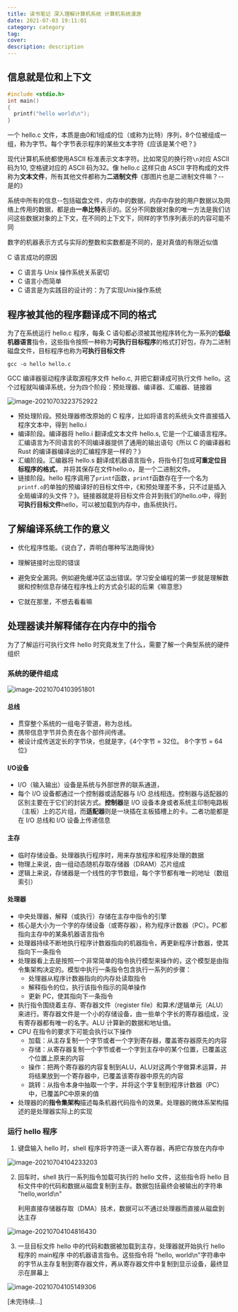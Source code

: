 ```yaml
---
title: 读书笔记 深入理解计算机系统 计算机系统漫游
date: 2021-07-03 19:11:01
category: category
tag:
cover:
description: description
---
```


## 信息就是位和上下文

```c
#include <stdio.h>
int main()
{
  printf("hello world\n");
}
```

一个 hello.c 文件，本质是由0和1组成的位（或称为比特）序列，8个位被组成一组，称为字节。每个字节表示程序的某些文本字符《应该是某个吧？》

现代计算机系统都使用ASCII 标准表示文本字符。比如常见的换行符`\n`对应 ASCII 码为10, 空格键对应的 ASCII 码为32。像 hello.c 这样只由 ASCII 字符构成的文件称为**文本文件**，所有其他文件都称为**二进制文件**《那图片也是二进制文件嘛？-- 是的》

系统中所有的信息--包括磁盘文件，内存中的数据，内存中存放的用户数据以及网络上传用的数据，都是由**一串比特**表示的。区分不同数据对象的唯一方法是我们访问这些数据对象的上下文，在不同的上下文下，同样的字节序列表示的内容可能不同

数字的机器表示方式与实际的整数和实数都是不同的，是对真值的有限近似值

C 语言成功的原因

* C 语言与 Unix 操作系统关系密切
* C 语言小而简单
* C 语言是为实践目的设计的：为了实现Unix操作系统

## 程序被其他的程序翻译成不同的格式

为了在系统运行 hello.c 程序，每条 C 语句都必须被其他程序转化为一系列的**低级机器语言**指令，这些指令按照一种称为**可执行目标程序**的格式打好包，存为二进制磁盘文件，目标程序也称为**可执行目标文件**

`gcc -o hello hello.c`

GCC 编译器驱动程序读取源程序文件 hello.c, 并把它翻译成可执行文件 hello。这个过程就叫编译系统，分为四个阶段：预处理器、编译器、汇编器、链接器

![image-20210703223752922](http://img.massivejohn.com/image-20210703223752922.png)

* 预处理阶段。预处理器修改原始的 C 程序，比如将语言的系统头文件直接插入程序文本中，得到 hello.i
* 编译阶段。编译器将 hello.i 翻译成文本文件 hello.s, 它是一个汇编语言程序。汇编语言为不同语言的不同编译器提供了通用的输出语句《所以 C 的编译器和 Rust 的编译器编译出的汇编程序是一样的？》
* 汇编阶段。汇编器将 hello.s 翻译成机器语言指令，将指令打包成**可重定位目标程序的格式**， 并将其保存在文件hello.o，是一个二进制文件。
* 链接阶段。hello 程序调用了`printf`函数，`printf`函数存在于一个名为`printf.o`的单独的预编译好的目标文件中，《和预处理差不多，只不过是插入全局编译的头文件？》。链接器就是将目标文件合并到我们的hello.o中，得到**可执行目标文件**hello，可以被加载到内存中，由系统执行。

## 了解编译系统工作的意义

* 优化程序性能。《说白了，弄明白哪种写法跑得快》

* 理解链接时出现的错误
* 避免安全漏洞。例如避免缓冲区溢出错误。学习安全编程的第一步就是理解数据和控制信息存储在程序栈上的方式会引起的后果《嘛意思》
* 它就在那里，不想去看看嘛

## 处理器读并解释储存在内存中的指令

为了了解运行可执行文件 hello 时究竟发生了什么，需要了解一个典型系统的硬件组织

### 系统的硬件组成

![image-20210704103951801](http://img.massivejohn.com/image-20210704103951801.png)

#### 总线

* 贯穿整个系统的一组电子管道，称为总线。
* 携带信息字节并负责在各个部件间传递。
* 被设计成传送定长的字节块，也就是字，《4个字节 = 32位。 8个字节 = 64位》

#### I/O设备

* I/O（输入输出）设备是系统与外部世界的联系通道，
* 每个 I/O 设备都通过一个控制器或适配器与 I/O 总线相连。控制器与适配器的区别主要在于它们的封装方式。**控制器**是 I/O 设备本身或者系统主印制电路板（主板）上的芯片组，而**适配器**则是一块插在主板插槽上的卡。二者功能都是在 I/O 总线和 I/O 设备上传递信息

#### 主存

* 临时存储设备。处理器执行程序时，用来存放程序和程序处理的数据
* 物理上来说，由一组动态随机存取存储器（DRAM）芯片组成
* 逻辑上来说，存储器是一个线性的字节数组，每个字节都有唯一的地址（数组索引）

#### 处理器

* 中央处理器，解释（或执行）存储在主存中指令的引擎
* 核心是大小为一个字的存储设备（或寄存器），称为程序计数器（PC）。PC都指向主存中的某条机器语言指令
* 处理器持续不断地执行程序计数器指向的机器指令，再更新程序计数器，使其指向下一条指令
* 处理器看上去是按照一个非常简单的指令执行模型来操作的，这个模型是由指令集架构决定的。模型中执行一条指令包含执行一系列的步骤：
  * 处理器从程序计数器指向的内存处读取指令
  * 解释指令的位，执行该指令指示的简单操作
  * 更新 PC，使其指向下一条指令
* 执行指令围绕着主存、寄存器文件（register file）和算术/逻辑单元（ALU）来进行。寄存器文件是一个小的存储设备，由一些单个字长的寄存器组成，没有寄存器都有唯一的名字。ALU 计算新的数据和地址值。
* CPU 在指令的要求下可能会执行以下操作
  * 加载：从主存复制一个字节或者一个字到寄存器，覆盖寄存器原先的内容
  * 存储：从寄存器复制一个字节或者一个字到主存中的某个位置，已覆盖这个位置上原来的内容
  * 操作：把两个寄存器的内容复制到ALU，ALU对这两个字做算术运算，并将结果放到一个寄存器中，已覆盖该寄存器中原先的内容
  * 跳转：从指令本身中抽取一个字，并将这个字复制到程序计数器（PC）中，已覆盖PC中原来的值
* 处理器的的**指令集架构**描述每条机器代码指令的效果。处理器的微体系架构描述的是处理器实际上的实现

### 运行 hello 程序

1. 键盘输入 hello 时，shell 程序将字符逐一读入寄存器，再把它存放在内存中

![image-20210704104233203](http://img.massivejohn.com/image-20210704104233203.png)

2. 回车时，shell 执行一系列指令加载可执行的 hello 文件，这些指令将 hello 目标文件中的代码和数据从磁盘复制到主存。数据包括最终会被输出的字符串 "hello,world\n"

   利用直接存储器存取（DMA）技术，数据可以不通过处理器而直接从磁盘到达主存

![image-20210704104816430](http://img.massivejohn.com/image-20210704104816430.png)

3. 一旦目标文件 hello 中的代码和数据被加载到主存，处理器就开始执行 hello 程序的 main程序 中的机器语言指令。这些指令将 "hello, world\n"字符串中的字节从主存复制到寄存器文件，再从寄存器文件中复制到显示设备，最终显示在屏幕上

![image-20210704105149306](http://img.massivejohn.com/image-20210704105149306.png)





[未完待续...]